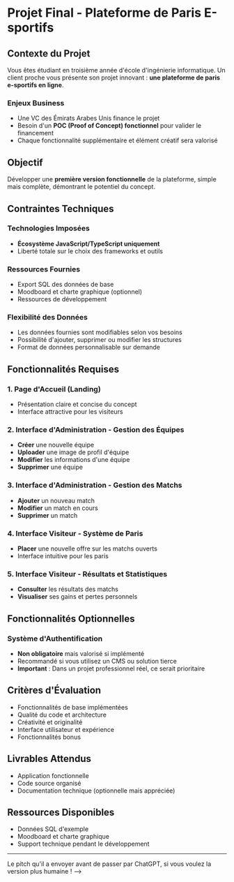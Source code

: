 # Projet Final - Plateforme de Paris E-sportifs

## Contexte du Projet

Vous êtes étudiant en troisième année d'école d'ingénierie informatique. Un client proche vous présente son projet innovant : **une plateforme de paris e-sportifs en ligne**.

### Enjeux Business

- Une VC des Émirats Arabes Unis finance le projet
- Besoin d'un **POC (Proof of Concept) fonctionnel** pour valider le financement
- Chaque fonctionnalité supplémentaire et élément créatif sera valorisé

## Objectif

Développer une **première version fonctionnelle** de la plateforme, simple mais complète, démontrant le potentiel du concept.

## Contraintes Techniques

### Technologies Imposées

- **Écosystème JavaScript/TypeScript uniquement**
- Liberté totale sur le choix des frameworks et outils

### Ressources Fournies

- Export SQL des données de base
- Moodboard et charte graphique (optionnel)
- Ressources de développement

### Flexibilité des Données

- Les données fournies sont modifiables selon vos besoins
- Possibilité d'ajouter, supprimer ou modifier les structures
- Format de données personnalisable sur demande

## Fonctionnalités Requises

### 1. Page d'Accueil (Landing)

- Présentation claire et concise du concept
- Interface attractive pour les visiteurs

### 2. Interface d'Administration - Gestion des Équipes

- **Créer** une nouvelle équipe
- **Uploader** une image de profil d'équipe
- **Modifier** les informations d'une équipe
- **Supprimer** une équipe

### 3. Interface d'Administration - Gestion des Matchs

- **Ajouter** un nouveau match
- **Modifier** un match en cours
- **Supprimer** un match

### 4. Interface Visiteur - Système de Paris

- **Placer** une nouvelle offre sur les matchs ouverts
- Interface intuitive pour les paris

### 5. Interface Visiteur - Résultats et Statistiques

- **Consulter** les résultats des matchs
- **Visualiser** ses gains et pertes personnels

## Fonctionnalités Optionnelles

### Système d'Authentification

- **Non obligatoire** mais valorisé si implémenté
- Recommandé si vous utilisez un CMS ou solution tierce
- **Important** : Dans un projet professionnel réel, ce serait prioritaire

## Critères d'Évaluation

- Fonctionnalités de base implémentées
- Qualité du code et architecture
- Créativité et originalité
- Interface utilisateur et expérience
- Fonctionnalités bonus

## Livrables Attendus

- Application fonctionnelle
- Code source organisé
- Documentation technique (optionnelle mais appréciée)

## Ressources Disponibles

- Données SQL d'exemple
- Moodboard et charte graphique
- Support technique pendant le développement

---

Le pitch qu'il a envoyer avant de passer par ChatGPT, si vous voulez la version plus humaine !
--> 

